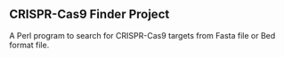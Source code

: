 ## CRISPR-Cas9 Finder Project

A Perl program to search for CRISPR-Cas9 targets from Fasta file or Bed format file.  
